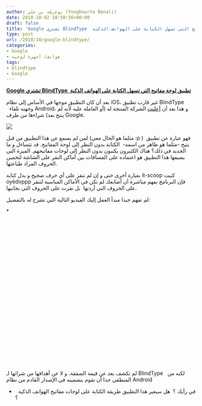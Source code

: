 ```yaml
---
author: يوغرطة بن علي (Youghourta Benali)
date: 2010-10-02 18:50:56+00:00
draft: false
title: 'Google تشتري BlindType  تطبيق لوحة مفاتيح التي تسهل الكتابة على الهواتف الذكية '
type: post
url: /2010/10/google-blindtype/
categories:
- Google
- هواتف/ أجهزة لوحية
tags:
- blindtype
- Google
---
```


**[Google تشتري BlindType  تطبيق لوحة مفاتيح التي تسهل الكتابة على الهواتف الذكية](http://www.it-scoop.com/2010/10/google-blindtype/)**




بعد أن كان التطبيق موجها في الأساس إلى نظام iOS، غير قارب تطبيق BlindType   وجهته تلقاء Android، و هذا بعد أن [أعلنت](http://www.blindtype.com/blog.html?entry=temp) الشركة المنتجة له (أو العاملة عليه لأنه لم ينتج بعد) شراءها من طرف Google.







[![](http://www.blindtype.com/files/QuickSiteImages/blindTypeLogo.jpg)
](http://www.it-scoop.com/2010/10/google-blindtype/)


لمن لم يسمع عن هذا التطبيق من قبل (مثلما هو الحال معي :p )  فهو عبارة عن تطبيق يتيح -مثلما هو ظاهر من اسمه-  الكتابة بدون النظر إلى لوحة المفاتيح. قد تتساءل و ما الجديد في ذلك؟ هناك الكثيرون يكتبون بدون النظر إلى لوحات مفاتيحهم. الميزة التي يضيفها هذا التطبيق هو اعتماده على المسافات بين أماكن النقر على الشاشة لتخمين الحروف المراد طباعتها.

بعبارة أخرى حتى و إن لم تنقر على أي حرف صحيح و بدل كتابة it-scoop كتبت oyèdvppp فإن البرنامج يفهم مباشرة أن أصابعك لم تكن في الأماكن المناسبة لتنقر على الحروف التي أردتها  بل نقرت على الحروف التي بجانبها.

لم تفهم جيدا مبدأ العمل إليك الفيديو التالية التي تشرح له بالتفصيل:

<!-- more -->*



<object classid="clsid:d27cdb6e-ae6d-11cf-96b8-444553540000" width="640" codebase="http://download.macromedia.com/pub/shockwave/cabs/flash/swflash.cab#version=6,0,40,0" height="385"><embed src="http://www.youtube.com/v/M9b8NlMd79w?fs=1&hl=fr_FR" allowscriptaccess="always" height="385" width="640" allowfullscreen="true" type="application/x-shockwave-flash"></embed></object>

لم تكشف بعد عن قيمة الصفقة، و لا عن أهدافها من شرائها لـ BlindType   لكنه من المنطقي جدا أن تقوم بتضمينه في الإصدار القادم من نظام Android

-   في رأيك ؟  هل سيغير هذا التطبيق طريقة الكتابة على لوحات مفاتيح الهواتف الذكية ؟
